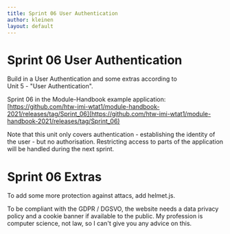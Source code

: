 ```yaml
---
title: Sprint 06 User Authentication
author: kleinen
layout: default
---
```


# Sprint 06 User Authentication

Build in a User Authentication and some extras according to  
Unit 5 - "User Authentication".

Sprint 06 in the Module-Handbook example application:  
[https://github.com/htw-imi-wtat1/module-handbook-2021/releases/tag/Sprint_06](https://github.com/htw-imi-wtat1/module-handbook-2021/releases/tag/Sprint_06)

Note that this unit only covers authentication - establishing the identity of
the user - but no authorisation. Restricting access to parts of the application
will be handled during the next sprint.

# Sprint 06 Extras

To add some more protection against attacs, add helmet.js.

To be compliant with the GDPR / DGSVO, the website needs a data privacy policy
and a cookie banner if available to the public.
My profession is computer science, not law, so I can't give you any advice on this.  
